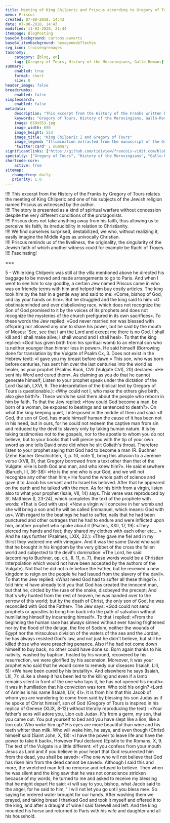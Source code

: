 ```yaml
---
title: Meeting of King Chilperic and Priscus according to Gregory of Tours
menu: Priscus
created: 07-08-2018, 14:43
date: 07-08-2018, 14:43
modified: 11-02-2020, 21:44
itempage: BlogPosting
base64_background: cartons-ouverts
base64_itembackground: hexagonedefleches
svg_icon: troisengrenages
taxonomy:
    category: [blog, en]
    tag: [Gregory of Tours, History of the Merovingians, Gallo-Romans]
summary:
    enabled: true
    format: short
    size: 0
header_image: false
breadcrumbs:
    enabled: false
simplesearch:
    enabled: false
metadata:
    description: "This excerpt from the History of the Franks written by Gregory of Tours relates the meeting of King Chilperic I with one of his subjects of the Jewish religion named Priscus as witnessed by Gregory of Tours himself. This uncompromising spiritual battle, despite the very different conditions of the protagonists, allows us to appreciate the irreducibility of the Jewish faith in relation to Christianity, allowing us to discover a Middle Ages far removed from the images of a univocal Christianity. Fascinating and still relevant today!"
    keywords: "Gregory of Tours, History of the Merovingians, Gallo-Romans"
    image: 650x553.jpg
    image_width: 650
    image_height: 553
    image_title: "King Chilperic I and Gregory of Tours"
    image_legend: "Illumination extracted from the manuscript of the Great Chronicles of France by the Coronation Master of Charles VI, illuminator representing King Chilperic I and Gregory of Tours."
    'twitter:card' : summary
significantlinks: ["https://github.com/tidiview/francois-vidit.com/blob/master/user/sites/blog/pages/01.home/28.priscus/item.en.md"]
specialty: ["Gregory of Tours", "History of the Merovingians", "Gallo-Romans"]
shortcode-core:
    active: true
sitemap:
   changefreq: daily
   priority: 1.0
---
```

!!!! This excerpt from the History of the Franks by Gregory of Tours relates the meeting of King Chilperic and one of his subjects of the Jewish religion named Priscus as witnessed by the author.  
!!!! The story is presented as a kind of spiritual warfare without concession despite the very different conditions of the protagonists.  
!!!! Priscus does not take anything away from his faith, thus allowing us to perceive his faith, its irreducibility in relation to Christianity.  
!!!! We find ourselves surprised, destabilized, we who, without realizing it, easily imagine the Middle Ages as univocally Christian.  
!!!! Priscus reminds us of the liveliness, the originality, the singularity of the Jewish faith of which another witness could for example be Rachi of Troyes.  
!!!! Fascinating!

===

5 - While king Chilperic was still at the villa mentioned above he directed his baggage to be moved and made arrangements to go to Paris. 
And when I went to see him to say good­by, a certain Jew named Priscus came in who was on friendly terms with him and helped him buy costly articles. 
The king took him by the hair in a gentle way and said to me: 
«Come, bishop of God, and lay your hands on him». 
But he struggled and the king said to him: 
«O obstinate­minded and ever disbelieving race, which does not recognize the Son of God promised to it by the voices of its prophets and does not recognize the mysteries of the church prefigured in its own sacrifices». 
To these words the Jew replied: 
«God never married nor was blessed with offspring nor allowed any one to share his power, but he said by the mouth of Moses: 'See, see that I am the Lord and except me there is no God. I shall kill and I shall make alive; I shall wound and I shall heal».
To that the king replied: 
«God has given birth from his spiritual womb to an eternal son who is neither younger than himnor less in power».
He said himself (Borrowing done for translation by the Vulgate of Psalm Cx, 3. Does not exist in the Hebrew text): 
«I gave you my breast before dawn.» 
This son, who was born before centuries, has sent him over the last centuries into the world as healer, as your prophet (Psalms Book, CVII (Vulgate CVI), 20) declares: 
«He sent his Word and cured them». 
As claiming as you do that he cannot generate himself; 
Listen to your prophet speak under the dictation of the Lord (Isaiah, LXVI, 9. The interpretation of the biblical text by Gregory of Tours is questionable.): 
«Why could not I, who make the others give birth, also give birth?». 
These words he said them about the people who reborn in him by faith. 
To that the Jew replied: 
«How could God become a man, be born of a woman, be exposed to beatings and sentenced to death?». 
On what the king keeping quiet, I interposed in the middle of them and said: 
«If God, the son of God, has made himself human the cause of it has been not in his need, but in ours, for he could not redeem the captive man from sin and reduced by the devil to slavery only by taking human nature. 
It is by taking testimonies not to the gospels, nor to the apostle to whom you do not believe, but to your books that I will pierce you with the tip of your own sword as one tells David once did when he slit Goliath's throat. 
Therefore listen to your prophet saying that God had to become a man (R. Buchner (Zehn Bacher Geschichten, II, p. 10, note 1), bring this allusion to a Jerémie verse (XVII, 9), that Gregory borrowed from a text other than that of the Vulgate: 
«He is both God and man, and who knew him?». 
He said elsewhere (Baruch, III, 36-38): 
«He is the one who is our God, and we will not recognize any other than him;» 
He found the whole path of science and gave it to Jacob his servant and to Israel his beloved. 
After that he appeared on the earth and he talked with the men. 
As for his birth from a virgin, listen also to what your prophet (Isaie, VII, 14) says. This verse was reproduced by St. Matthiew (I, 23-24), which completes the text of the prophete with words: «That is God with us»): 
«Now a virgin will conceive in her womb and she will bring a son and he will be called Emmanuel, which means: God with us». 
With regard to the beatings he had to suffer, nails that he had been punctured and other outrages that he had to endure and were inflicted upon him, another prophet who spoke about it (Psalms, XXII, 17, 19): 
«They pierced my hands and feet; they shared my clothes with each other etc… »
And he says further (Psalmes, LXIX, 22.): 
«They gave me fiel and in my thirst they watered me with vinegar». 
And it was the same David who said that he brought in his kingdom by the very gibbet of the cross the fallen world and subjected to the devil's domination: 
«The Lord, he said (according to Buchner, op. cit., II. 11, n. 7), these words would be a Christian Interpolation which would not have been accepted by the authors of the Vulgate). 
Not that he did not rule before the Father, but he received a new kingdom to reign on the people he had issued from the slavery of the devil». 
To that the Jew replied: 
«What need God had to suffer all these things?». 
I told him: 
«I have already told you that God has created the innocent man, but that he, circled by the ruse of the snake, disobeyed the precept; 
And that's why hunted from the rest of heaven, he was handed over to the sorrow of this world; 
but by the death of Christ, the only son of God, he was reconciled with God the Father». 
The Jew says: 
«God could not send prophets or apostles to bring him back into the path of salvation without humiliating himself by incarnating himself». 
To that I replied: 
«From the beginning the human race has always sinned without ever having frightened nor by the flood of the deluge, the fire of Sodom, neither the wounds of Egypt nor the miraculous division of the waters of the sea and the Jordan, he has always resisted God's law, and not just he didn't believe, but still he killed those who were preaching penance. 
Also if he had not come down himself to buy back, no other could have done so. 
Born again thanks to his nativity, washed by baptism, healed by his wound, recovered by his resurrection, we were glorified by his ascension. 
Moreover, it was your prophet who said that he would come to remedy our diseases (Isaiah, LIII, 5): 
«We have been cured by his brutality». 
And elsewhere he says (Isaiah, LIII, 7): 
«Like a sheep it has been led to the killing and 
even if a lamb remains silent in front of the one who taps it, he has not opened his mouth». 
It was in humiliation that his conviction was torn. 
Who told his origin? 
«Lord of Armies is his name (Isaiah, LIV, 4)». 
It is from him that this Jacob of whom you are wandering to
come from said by blessing his son Judas as if he spoke of Christ himself, son of God (Gregory of Tours is inspired in his replica of Genese (XLIX, 8-12) without literally reproducing the text) : 
«Your father's sons will adore you, Lion cub Juda». 
It's from a germ, my son, that you came out. 
You put yourself to bed and you have slept like a lion, like a lion cub. 
Who woke him up? 
His eyes are more beautiful than wine and his teeth whiter than milk. 
Who will wake him, he says, and even though (Christ) himself said (Saint John, X, 18): 
«I have the power to leave life and have the power to take it back», 
However Paul declared (Epistle to the Romans, X, 9. The text of the Vulgate is a little different: 
«If you confess from your mouth Jesus as Lord and if you believe in your heart that God resurrected him from the dead, you shall be saved»: 
«The one who will not believe that God has risen him from the dead cannot be saved». 
Although I said this and more, the wretched man felt no remorse and refused to believe. 
Then when he was silent and the king saw that he was not conscience stricken because of my words, he turned to me and asked to receive my blessing that he might depart He said: 
«I will say to you, bishop, what Jacob said to the angel, for he said to him, ' I will not let you go until you bless me». 
So saying he ordered water brought for our hands. 
After washing them we prayed, and taking bread I thanked God and took it myself and offered it to the king, and after a draught of wine I said farewell and left. 
And the king mounted his horse and returned to Paris with his wife and daughter and all his household.   